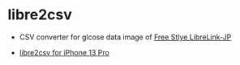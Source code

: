 # libre2csv

- CSV converter for glcose data image of [Free Stlye LibreLink-JP](https://apps.apple.com/jp/app/freestyle-librelink-jp/id1449296861)

- [libre2csv for iPhone 13 Pro](https://code4fukui.github.io/libre2csv/)

